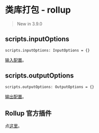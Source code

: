 # 类库打包 - rollup

> New in 3.9.0

## scripts.inputOptions

`scripts.inputOptions: InputOptions = {}`

[输入配置](https://rollupjs.org/guide/en/#inputoptions-object)。

## scripts.outputOptions

`scripts.outputOptions: OutputOptions = {}`

[输出配置](https://rollupjs.org/guide/en/#outputoptions-object)。

## Rollup 官方插件

点[这里](https://github.com/rollup/plugins#plugins-found-here)。
